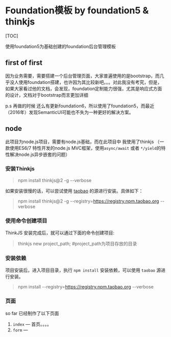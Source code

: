 # Foundation模板 by foundation5 & thinkjs 



[TOC]

使用foundation5为基础创建的foundation后台管理模板



## first of first

因为业务需要，需要搭建一个后台管理页面，大家普遍使用的是bootstrap，而几乎没人使用foundation搭建，也许因为其比较新吧。。。对此我没有考究，但是，如果大家看过他的文档，会发现，foundation定制能力很强，尤其是响应式方面的设计，文档对于bootstrap而言更加详细



p.s 再做的时候 还么有更新foundation6，所以使用了foundation5，而最近（2016年）发现SemanticUI可能也不失为一种更好的解决方案。

## node

此项目为node.js项目，需要有node.js基础，而在此项目中 我使用了thinkjs （一款使用ES6/7 特性开发的node.js MVC框架，使用`async/await` 或者 `*/yield`的特性解决node.js异步嵌套的问题）



### 安装Thinkjs

> npm install thinkjs@2 -g --verbose

如果安装很慢的话，可以尝试使用 [taobao](http://npm.taobao.org/) 的源进行安装。具体如下：

> npm install thinkjs@2 -g --registry=https://registry.npm.taobao.org --verbose

### 使用命令创建项目

ThinkJS 安装完成后，就可以通过下面的命令创建项目:

> thinkjs new project_path; #project_path为项目存放的目录

### 安装依赖

项目安装后，进入项目目录，执行 `npm install` 安装依赖，可以使用 `taobao` 源进行安装。

> npm install --registry=https://registry.npm.taobao.org --verbose





### 页面

so far 已经制作了以下页面

1. `index` — 首页。。。。
2. `form` — 